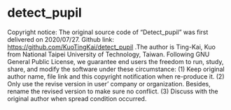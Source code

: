 # detect_pupil
Copyright notice: The original source code of “Detect_pupil” was first delivered on 2020/07/27.
Github link: https://github.com/KuoTingKai/detect_pupil
.The author is Ting-Kai, Kuo from National Taipei University of Technology, Taiwan.
Following GNU General Public License, we guarantee end users the freedom to run, study, share, and modify the software under these circumstance: 
(1) Keep original author name, file link and this copyright notification when re-produce it.
(2) Only use the revise version in user’ company or organization. Besides, rename the revised version to make sure no conflict.
(3) Discuss with the original author when spread condition occurred.
